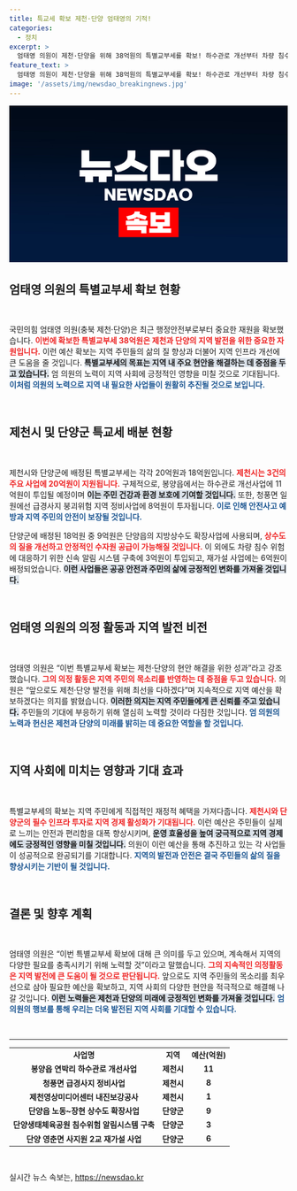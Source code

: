 ```yaml
---
title: 특교세 확보 제천·단양 엄태영의 기적!
categories:
  - 정치
excerpt: >
  엄태영 의원이 제천·단양을 위해 38억원의 특별교부세를 확보! 하수관로 개선부터 차량 침수 위험 알림 시스템까지, 지역 발전을 위한 대규모 프로젝트가 시작된다. 클릭해 자세히 알아보세요!
feature_text: >
  엄태영 의원이 제천·단양을 위해 38억원의 특별교부세를 확보! 하수관로 개선부터 차량 침수 위험 알림 시스템까지, 지역 발전을 위한 대규모 프로젝트가 시작된다. 클릭해 자세히 알아보세요!
image: '/assets/img/newsdao_breakingnews.jpg'
---
```


<p><img src="/assets/img/newsdao_breakingnews.jpg" alt="flaretime 속보" /></p>

<h2 data-ke-size="size26">엄태영 의원의 특별교부세 확보 현황</h2>

<p data-ke-size="size16">&nbsp;</p>

<p>국민의힘 엄태영 의원(충북 제천‧단양)은 최근 행정안전부로부터 중요한 재원을 확보했습니다. <b><span style="color: #ee2323;">이번에 확보한 특별교부세 38억원은 제천과 단양의 지역 발전을 위한 중요한 자원입니다.</span></b> 이런 예산 확보는 지역 주민들의 삶의 질 향상과 더불어 지역 인프라 개선에 큰 도움을 줄 것입니다. <b><span style="background-color: #21538527;">특별교부세의 목표는 지역 내 주요 현안을 해결하는 데 중점을 두고 있습니다.</span></b> 엄 의원의 노력이 지역 사회에 긍정적인 영향을 미칠 것으로 기대됩니다. <b><span style="color: #1a5490;">이처럼 의원의 노력으로 지역 내 필요한 사업들이 원활히 추진될 것으로 보입니다.</span></b></p>

<p data-ke-size="size16">&nbsp;</p>

<h2 data-ke-size="size26">제천시 및 단양군 특교세 배분 현황</h2>

<p data-ke-size="size16">&nbsp;</p>

<p>제천시와 단양군에 배정된 특별교부세는 각각 20억원과 18억원입니다. <b><span style="color: #ee2323;">제천시는 3건의 주요 사업에 20억원이 지원됩니다.</span></b> 구체적으로, 봉양읍에서는 하수관로 개선사업에 11억원이 투입될 예정이며 <b><span style="background-color: #21538527;">이는 주민 건강과 환경 보호에 기여할 것입니다.</span></b> 또한, 청풍면 일원에선 급경사지 붕괴위험 지역 정비사업에 8억원이 투자됩니다. <b><span style="color: #1a5490;">이로 인해 안전사고 예방과 지역 주민의 안전이 보장될 것입니다.</span></b></p>

<p>단양군에 배정된 18억원 중 9억원은 단양읍의 지방상수도 확장사업에 사용되며, <b><span style="color: #ee2323;">상수도의 질을 개선하고 안정적인 수자원 공급이 가능해질 것입니다.</span></b> 이 외에도 차량 침수 위험에 대응하기 위한 신속 알림 시스템 구축에 3억원이 투입되고, 재가설 사업에는 6억원이 배정되었습니다. <b><span style="background-color: #21538527;">이런 사업들은 공공 안전과 주민의 삶에 긍정적인 변화를 가져올 것입니다.</span></b></p>

<p data-ke-size="size16">&nbsp;</p>

<h2 data-ke-size="size26">엄태영 의원의 의정 활동과 지역 발전 비전</h2>

<p data-ke-size="size16">&nbsp;</p>

<p>엄태영 의원은 “이번 특별교부세 확보는 제천·단양의 현안 해결을 위한 성과”라고 강조했습니다. <b><span style="color: #ee2323;">그의 의정 활동은 지역 주민의 목소리를 반영하는 데 중점을 두고 있습니다.</span></b> 의원은 “앞으로도 제천·단양 발전을 위해 최선을 다하겠다”며 지속적으로 지역 예산을 확보하겠다는 의지를 밝혔습니다. <b><span style="background-color: #21538527;">이러한 의지는 지역 주민들에게 큰 신뢰를 주고 있습니다.</span></b> 주민들의 기대에 부응하기 위해 열심히 노력할 것이라 다짐한 것입니다. <b><span style="color: #1a5490;">엄 의원의 노력과 헌신은 제천과 단양의 미래를 밝히는 데 중요한 역할을 할 것입니다.</span></b></p>

<p data-ke-size="size16">&nbsp;</p>

<h2 data-ke-size="size26">지역 사회에 미치는 영향과 기대 효과</h2>

<p data-ke-size="size16">&nbsp;</p>

<p>특별교부세의 확보는 지역 주민에게 직접적인 재정적 혜택을 가져다줍니다. <b><span style="color: #ee2323;">제천시와 단양군의 필수 인프라 투자로 지역 경제 활성화가 기대됩니다.</span></b> 이런 예산은 주민들이 실제로 느끼는 안전과 편리함을 대폭 향상시키며, <b><span style="background-color: #21538527;">운영 효율성을 높여 궁극적으로 지역 경제에도 긍정적인 영향을 미칠 것입니다.</span></b> 의원이 이런 예산을 통해 추진하고 있는 각 사업들이 성공적으로 완공되기를 기대합니다. <b><span style="color: #1a5490;">지역의 발전과 안전은 결국 주민들의 삶의 질을 향상시키는 기반이 될 것입니다.</span></b></p>

<p data-ke-size="size16">&nbsp;</p>

<h2 data-ke-size="size26">결론 및 향후 계획</h2>

<p data-ke-size="size16">&nbsp;</p>

<p>엄태영 의원은 “이번 특별교부세 확보에 대해 큰 의미를 두고 있으며, 계속해서 지역의 다양한 필요를 충족시키기 위해 노력할 것”이라고 말했습니다. <b><span style="color: #ee2323;">그의 지속적인 의정활동은 지역 발전에 큰 도움이 될 것으로 판단됩니다.</span></b> 앞으로도 지역 주민들의 목소리를 최우선으로 삼아 필요한 예산을 확보하고, 지역 사회의 다양한 현안을 적극적으로 해결해 나갈 것입니다. <b><span style="background-color: #21538527;">이런 노력들은 제천과 단양의 미래에 긍정적인 변화를 가져올 것입니다.</span></b> <b><span style="color: #1a5490;">엄 의원의 행보를 통해 우리는 더욱 발전된 지역 사회를 기대할 수 있습니다.</span></b></p>

<p data-ke-size="size16">&nbsp;</p>

<hr>

<table style="width: 100%; border-collapse: collapse;">
    <tr>
        <td style="text-align: center; height: 17px;"><b>사업명</b></td>
        <td style="text-align: center; height: 17px;"><b>지역</b></td>
        <td style="text-align: center; height: 17px;"><b>예산(억원)</b></td>
    </tr>
    <tr>
        <td style="text-align: center; height: 17px;"><b>봉양읍 연박리 하수관로 개선사업</b></td>
        <td style="text-align: center; height: 17px;"><b>제천시</b></td>
        <td style="text-align: center; height: 17px;"><b>11</b></td>
    </tr>
    <tr>
        <td style="text-align: center; height: 17px;"><b>청풍면 급경사지 정비사업</b></td>
        <td style="text-align: center; height: 17px;"><b>제천시</b></td>
        <td style="text-align: center; height: 17px;"><b>8</b></td>
    </tr>
    <tr>
        <td style="text-align: center; height: 17px;"><b>제천영상미디어센터 내진보강공사</b></td>
        <td style="text-align: center; height: 17px;"><b>제천시</b></td>
        <td style="text-align: center; height: 17px;"><b>1</b></td>
    </tr>
    <tr>
        <td style="text-align: center; height: 17px;"><b>단양읍 노동~장현 상수도 확장사업</b></td>
        <td style="text-align: center; height: 17px;"><b>단양군</b></td>
        <td style="text-align: center; height: 17px;"><b>9</b></td>
    </tr>
    <tr>
        <td style="text-align: center; height: 17px;"><b>단양생태체육공원 침수위험 알림시스템 구축</b></td>
        <td style="text-align: center; height: 17px;"><b>단양군</b></td>
        <td style="text-align: center; height: 17px;"><b>3</b></td>
    </tr>
    <tr>
        <td style="text-align: center; height: 17px;"><b>단양 영춘면 사지원 2교 재가설 사업</b></td>
        <td style="text-align: center; height: 17px;"><b>단양군</b></td>
        <td style="text-align: center; height: 17px;"><b>6</b></td>
    </tr>
</table>

<p data-ke-size="size16">&nbsp;</p>
실시간 뉴스 속보는, <a href="https://newsdao.kr" rel="dofollow">https://newsdao.kr</a>


